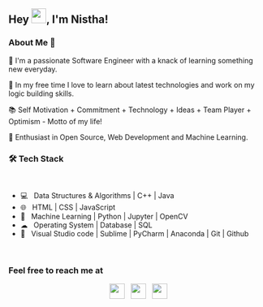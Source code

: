 ## Hey <img src="https://github.com/TheDudeThatCode/TheDudeThatCode/blob/master/Assets/Hi.gif" width="29px">, I'm Nistha!
<h3> About Me  🚀 </h3>
<p>
  🔭 I'm a passionate Software Engineer with a knack of learning something new everyday.
</p><p>
  📎 In my free time I love to learn about latest technologies and work on my logic building skills.
</p><p>
  📚 Self Motivation + Commitment + Technology + Ideas + Team Player + Optimism - Motto of my life!
</p><p>🌱 Enthusiast in Open Source, Web Development and Machine Learning.</p>
<h3>🛠 Tech Stack</h3>


<br>

- 💻  &nbsp; Data Structures & Algorithms | C++ | Java   
- 🌐  &nbsp; HTML | CSS | JavaScript
- 🐍  &nbsp; Machine Learning | Python | Jupyter | OpenCV
- ☁  &nbsp; Operating System | Database | SQL
- 🔧  &nbsp; Visual Studio code | Sublime | PyCharm | Anaconda | Git | Github


</br>



<h3> Feel free to reach me at </h3>

<p align="center">
&nbsp;  <a href="https://www.linkedin.com/in/nistha-gupta/"><img width="30px" src="https://cdn.jsdelivr.net/npm/simple-icons@v3/icons/linkedin.svg"/></a>
&nbsp;  <a href="https://twitter.com/NisthaGupta7"><img width="30px" src="https://cdn.jsdelivr.net/npm/simple-icons@v3/icons/twitter.svg"/></a>
&nbsp;  <a href="mailto:nisthagupta9@gmail.com"><img width="30px" src="https://cdn.jsdelivr.net/npm/simple-icons@v3/icons/gmail.svg"/></a>

